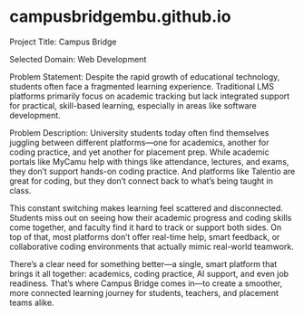  # campusbridgembu.github.io

Project Title:
Campus Bridge



Selected Domain:
Web Development





Problem Statement:
Despite the rapid growth of educational technology, students often face a fragmented learning experience. Traditional LMS platforms primarily focus on academic tracking but lack integrated support for practical, skill-based learning, especially in areas like software development.






Problem Description:
University students today often find themselves juggling between different platforms—one for academics, another for coding practice, and yet another for placement prep. While academic portals like MyCamu help with things like attendance, lectures, and exams, they don’t support hands-on coding practice. And platforms like Talentio are great for coding, but they don’t connect back to what’s being taught in class.

This constant switching makes learning feel scattered and disconnected. Students miss out on seeing how their academic progress and coding skills come together, and faculty find it hard to track or support both sides. On top of that, most platforms don’t offer real-time help, smart feedback, or collaborative coding environments that actually mimic real-world teamwork.

There’s a clear need for something better—a single, smart platform that brings it all together: academics, coding practice, AI support, and even job readiness. That’s where Campus Bridge comes in—to create a smoother, more connected learning journey for students, teachers, and placement teams alike.

